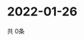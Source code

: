 # 2022-01-26
  共 0条

  <!-- BEGIN -->
  <!-- 最后更新时间Wed Jan 26 2022 06:06:59 GMT+0000 (Coordinated Universal Time) -->
  
  <!-- END -->
  
  